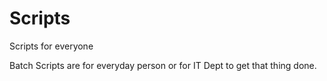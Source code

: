 # Scripts

Scripts for everyone

Batch Scripts are for everyday person or for IT Dept to get that thing done. 
